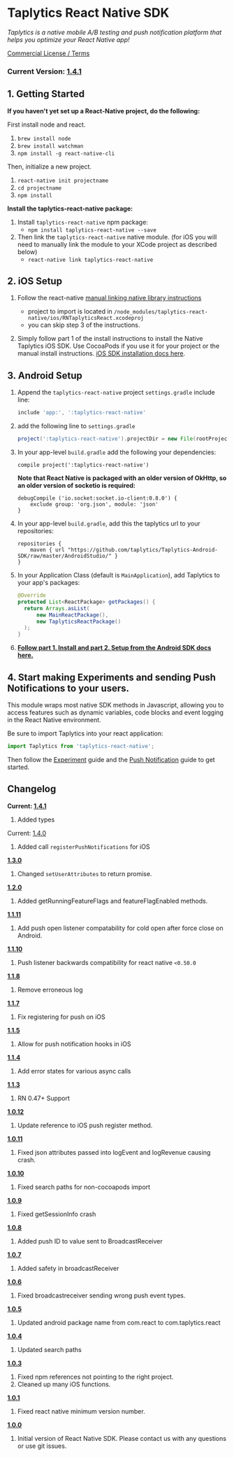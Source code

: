 
# Taplytics React Native SDK

_Taplytics is a native mobile A/B testing and push notification platform that helps you optimize your React Native app!_

 [Commercial License / Terms](http://taplytics.com/terms)
 
### **Current Version: [1.4.1](#changelog)**

## 1. Getting Started

**If you haven't yet set up a React-Native project, do the following:**

First install node and react.

1. `brew install node`
2. `brew install watchman`
3. `npm install -g react-native-cli`

Then, initialize a new project.

1. `react-native init projectname`
2. `cd projectname`
3. `npm install`

**Install the taplytics-react-native package:**

1. Install `taplytics-react-native` npm package:
	* `npm install taplytics-react-native --save`
2. Then link the `taplytics-react-native` native module. (for iOS you will need to manually link the module to your XCode project as described below)
	* `react-native link taplytics-react-native`

## 2. iOS Setup

1. Follow the react-native [manual linking native library instructions](https://facebook.github.io/react-native/docs/linking-libraries-ios.html#manual-linking)
	* project to import is located in `/node_modules/taplytics-react-native/ios/RNTaplyticsReact.xcodeproj`
	* you can skip step 3 of the instructions.

2. Simply follow part 1 of the install instructions to install the Native Taplytics iOS SDK. Use CocoaPods if you use it for your project or the manual install instructions. [iOS SDK installation docs here](https://github.com/taplytics/taplytics-ios-sdk/blob/master/START.md#1-install).

## 3. Android Setup

1. Append the `taplytics-react-native` project `settings.gradle` include line:

	```gradle
	include 'app:', ':taplytics-react-native'
	```

2. add the following line to `settings.gradle`
  	
  	
	```gradle
	project(':taplytics-react-native').projectDir = new File(rootProject.projectDir, 	'../node_modules/taplytics-react-native/android')
	```

3. In your app-level `build.gradle` add the following your dependencies:

	```      
	compile project(':taplytics-react-native')
	```
	
	**Note that React Native is packaged with an older version of OkHttp, so an older version of socketio is required:**
	
	```
	debugCompile ('io.socket:socket.io-client:0.8.0') {
        exclude group: 'org.json', module: 'json'
    }
    ```

4. In your app-level `build.gradle`, add this the taplytics url to your repositories:

	```
	repositories {                                                                                              
		maven { url "https://github.com/taplytics/Taplytics-Android-SDK/raw/master/AndroidStudio/" }
	}
	```

5. In your Application Class (default is `MainApplication`), add Taplytics to your app's packages:

	```java
	@Override
	protected List<ReactPackage> getPackages() {
	  return Arrays.asList(
	      new MainReactPackage(),
	      new TaplyticsReactPackage()
	  );
	}
	```

6. **[Follow part 1. Install and part 2. Setup from the Android SDK docs here.](https://github.com/taplytics/taplytics-android-sdk/blob/master/START.md#1-installation)**


## 4. Start making Experiments and sending Push Notifications to your users.

This module wraps most native SDK methods in Javascript, allowing you to access features such as dynamic variables, code blocks and event logging in the React Native environment.

Be sure to import Taplytics into your react application:

```javascript
import Taplytics from 'taplytics-react-native';
```

Then follow the [Experiment](/EXPERIMENTS.md) guide and the [Push Notification](/PUSH.md) guide to get started.

## Changelog

**Current: [1.4.1](https://github.com/taplytics/Taplytics-React-Native/releases/tag/1.4.0)**

1. Added types

Current: [1.4.0](https://github.com/taplytics/Taplytics-React-Native/releases/tag/1.4.0)

1. Added call `registerPushNotifications` for iOS

**[1.3.0](https://github.com/taplytics/Taplytics-React-Native/releases/tag/1.3.0)**

1. Changed `setUserAttributes` to return promise.

**[1.2.0](https://github.com/taplytics/Taplytics-React-Native/releases/tag/1.2.0)**

1. Added getRunningFeatureFlags and featureFlagEnabled methods.

**[1.1.11](https://github.com/taplytics/Taplytics-React-Native/releases/tag/1.1.11)**

1. Add push open listener compatability for cold open after force close on Android.

**[1.1.10](https://github.com/taplytics/Taplytics-React-Native/releases/tag/1.1.10)**

1. Push listener backwards compatibility for react native `<0.50.0`

**[1.1.8](https://github.com/taplytics/Taplytics-React-Native/releases/tag/1.1.8)**

1. Remove erroneous log

**[1.1.7](https://github.com/taplytics/Taplytics-React-Native/releases/tag/1.1.7)**

1. Fix registering for push on iOS 

**[1.1.5](https://github.com/taplytics/Taplytics-React-Native/releases/tag/1.1.5)**

1. Allow for push notification hooks in iOS

**[1.1.4](https://github.com/taplytics/Taplytics-React-Native/releases/tag/1.1.4)**

1. Add error states for various async calls

**[1.1.3](https://github.com/taplytics/Taplytics-React-Native/releases/tag/1.1.3)**

1. RN 0.47+ Support


**[1.0.12](https://github.com/taplytics/Taplytics-React-Native/releases/tag/1.0.12)**

1. Update reference to iOS push register method.


**[1.0.11](https://github.com/taplytics/Taplytics-React-Native/releases/tag/1.0.11)**

1. Fixed json attributes passed into logEvent and logRevenue causing crash.

**[1.0.10](https://github.com/taplytics/Taplytics-React-Native/releases/tag/1.0.10)**

1. Fixed search paths for non-cocoapods import

**[1.0.9](https://github.com/taplytics/Taplytics-React-Native/releases/tag/1.0.9)**

1. Fixed getSessionInfo crash

**[1.0.8](https://github.com/taplytics/Taplytics-React-Native/releases/tag/1.0.8)**

1. Added push ID to value sent to BroadcastReceiver


**[1.0.7](https://github.com/taplytics/Taplytics-React-Native/releases/tag/1.0.7)**

1. Added safety in broadcastReceiver

**[1.0.6](https://github.com/taplytics/Taplytics-React-Native/releases/tag/1.0.6)**

1. Fixed broadcastreceiver sending wrong push event types.

**[1.0.5](https://github.com/taplytics/Taplytics-React-Native/releases/tag/1.0.5)**

1. Updated android package name from com.react to com.taplytics.react

**[1.0.4](https://github.com/taplytics/Taplytics-React-Native/releases/tag/1.0.4)**

1. Updated search paths

**[1.0.3](https://github.com/taplytics/Taplytics-React-Native/releases/tag/1.0.3)**

1. Fixed npm references not pointing to the right project.
2. Cleaned up many iOS functions.

**[1.0.1](https://github.com/taplytics/Taplytics-React-Native/releases/tag/1.0.1)**

1. Fixed react native minimum version number. 

**[1.0.0](https://github.com/taplytics/Taplytics-React-Native/releases/tag/1.0.0)**

1. Initial version of React Native SDK. Please contact us with any questions or use git issues. 

